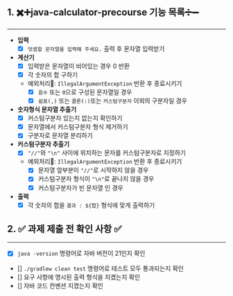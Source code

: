 ## 1. ✖️➕java-calculator-precourse 기능 목록➗➖
---

- **입력**
    - [x] `덧셈할 문자열을 입력해 주세요.` 출력 후 문자열 입력받기
      <br>
- **계산기**
    - [x] 입력받은 문자열이 비어있는 경우 0 반환
    - [x] 각 숫자의 합 구하기
    - 예외처리🚨: `IllegalArgumentException` 반환 후 종료시키기
        - [x] `음수` 또는 `0`으로 구성된 문자열일 경우
        - [x] `쉼표(,)` 또는 `콜론(:)`또는 `커스텀구분자` 이외의 구분자일 경우
          <br>
- **숫자형식 문자열 추출기**
    - [x] 커스텀구분자 있는지 없는지 확인하기
    - [x] 문자열에서 커스텀구분자 형식 제거하기
    - [x] 구분자로 문자열 분리하기
      <br>
- **커스텀구분자 추출기**
    - [x] `"//"`와 `"\n"` 사이에 위치하는 문자를 커스텀구분자로 지정하기
    - 예외처리🚨: `IllegalArgumentException` 반환 후 종료시키기
        - [x] 문자열 앞부분이 `"//"`로 시작하지 않을 경우
        - [x] 커스텀구분자 형식이 `"\n"`로 끝나지 않을 경우
        - [x] 커스텀구분자가 빈 문자열 인 경우
          <br>
- **출력**
    - [x] 각 숫자의 합을 `결과 : ${합}` 형식에 맞게 출력하기

## 2. ✅ 과제 제출 전 확인 사항 ✅
---

- [x] `java -version` 명령어로 자바 버전이 21인지 확인
- [] `./gradlew clean test` 명령어로 테스트 모두 통과되는지 확인
- [] 요구 사항에 명시된 출력 형식을 지켰는지 확인
- [] 자바 코드 컨벤션 지켰는지 확인
